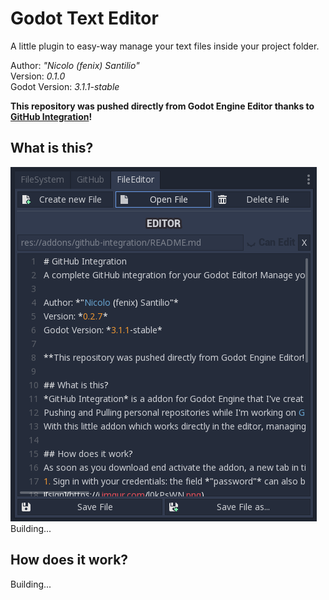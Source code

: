 # Godot Text Editor
A little plugin to easy-way manage your text files inside your project folder.  

Author: *"Nicolo (fenix) Santilio"*  
Version: *0.1.0*  
Godot Version: *3.1.1-stable*  

**This repository was pushed directly from Godot Engine Editor thanks to [GitHub Integration](https://github.com/fenix-hub/godot-engine.github-integration)!**  

## What is this?
![textedit](textedit.PNG)
Building...  

## How does it work?
Building...  
